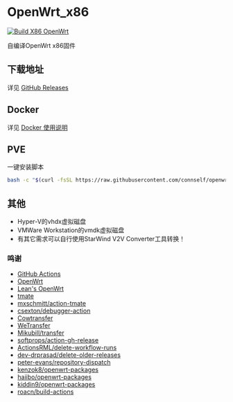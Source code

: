 # OpenWrt_x86
[![Build X86 OpenWrt](https://github.com/connself/openwrt-action/actions/workflows/build-x86_64.yml/badge.svg)](https://github.com/connself/openwrt-action/actions/workflows/build-x86_64.yml)

自编译OpenWrt x86固件  


## 下载地址
详见 [GitHub Releases](https://github.com/connself/openwrt-action/releases)  

## Docker
详见 [Docker 使用说明](https://github.com/connself/openwrt-action/blob/main/x86_64/docker/README.md)  

## PVE
一键安装脚本

```bash -c
bash -c "$(curl -fsSL https://raw.githubusercontent.com/connself/openwrt-action/main/openwrt-lxc-install.sh)"
```

## 其他

- Hyper-V的vhdx虚拟磁盘
- VMWare Workstation的vmdk虚拟磁盘
- 有其它需求可以自行使用StarWind V2V Converter工具转换！  

### 鸣谢
- [GitHub Actions](https://github.com/features/actions)
- [OpenWrt](https://github.com/openwrt/openwrt)
- [Lean's OpenWrt](https://github.com/coolsnowwolf/lede)
- [tmate](https://github.com/tmate-io/tmate)
- [mxschmitt/action-tmate](https://github.com/mxschmitt/action-tmate)
- [csexton/debugger-action](https://github.com/csexton/debugger-action)
- [Cowtransfer](https://cowtransfer.com)
- [WeTransfer](https://wetransfer.com/)
- [Mikubill/transfer](https://github.com/Mikubill/transfer)
- [softprops/action-gh-release](https://github.com/softprops/action-gh-release)
- [ActionsRML/delete-workflow-runs](https://github.com/ActionsRML/delete-workflow-runs)
- [dev-drprasad/delete-older-releases](https://github.com/dev-drprasad/delete-older-releases)
- [peter-evans/repository-dispatch](https://github.com/peter-evans/repository-dispatch)
- [kenzok8/openwrt-packages](https://github.com/kenzok8/openwrt-packages)
- [haiibo/openwrt-packages](https://github.com/haiibo/openwrt-packages)
- [kiddin9/openwrt-packages](https://github.com/kiddin9/openwrt-packages)
- [roacn/build-actions](https://github.com/roacn/build-actions)
